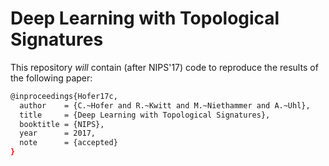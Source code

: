# Deep Learning with Topological Signatures

This repository *will* contain (after NIPS'17) code to reproduce the results of the following paper:

```bash
@inproceedings{Hofer17c,
  author    = {C.~Hofer and R.~Kwitt and M.~Niethammer and A.~Uhl},
  title     = {Deep Learning with Topological Signatures},
  booktitle = {NIPS},
  year      = 2017,
  note      = {accepted}
}
```

